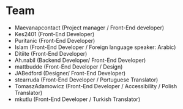 # Team
- Maevanapcontact (Project manager / Front-End developer)
- Kes2401 (Front-End Developer)
- Puritanic (Front-End Developer)
- Islam (Front-End Developer / Foreign language speaker: Arabic)
- Ditiite (Front-End Developer)
- Ah.nabil (Backend Developer/ Front-End Developer)
- mattbudde (Front-End Developer / Design)
- JABedford (Designer/ Front-End Developer) 
- stearruda (Front-End Developer / Portuguese Translator)
- TomaszAdamowicz (Front-End Developer / Accessibility / Polish Translator)
- mkutlu (Front-End Developer / Turkish Translator)